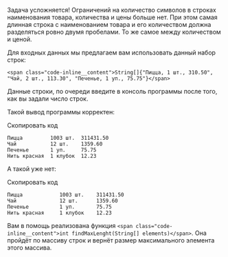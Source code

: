 Задача усложняется! Ограничений на количество символов в строках наименования товара, количества и цены больше нет. При этом самая длинная строка с наименованием товара и его количеством должна разделяться ровно двумя пробелами. То же самое между количеством и ценой.

Для входных данных мы предлагаем вам использовать данный набор строк:

`<span class="code-inline__content">String[]{"Пицца, 1 шт., 310.50", "Чай, 2 шт., 113.30", "Печенье, 1 уп., 75.75"}</span>`

Данные строки, по очереди введите в консоль программы после того, как вы задали число строк.

Такой вывод программы корректен:

Скопировать код

```
Пицца         1003 шт.  311431.50
Чай           12 шт.    1359.60
Печенье       1 уп.     75.75
Нить красная  1 клубок  12.23  
```

А такой уже нет:

Скопировать код

```
Пицца            1003 шт.    311431.50
Чай              12 шт.      1359.60
Печенье          1 уп.       75.75
Нить красная     1 клубок    12.23  
```

Вам в помощь реализована функция `<span class="code-inline__content">int findMaxLenght(String[] elements)</span>`. Она пройдёт по массиву строк и вернёт размер максимального элемента этого массива.
